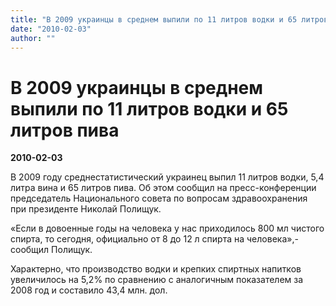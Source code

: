 ```yaml
---
title: "В 2009 украинцы в среднем выпили по 11 литров водки и 65 литров пива"
date: "2010-02-03"
author: ""
---
```


# В 2009 украинцы в среднем выпили по 11 литров водки и 65 литров пива

**2010-02-03** 

В 2009 году среднестатистический украинец выпил 11  литров водки, 5,4 литра вина и 65  литров пива. Об этом сообщил на пресс-конференции председатель Национального совета по вопросам здравоохранения при президенте Николай Полищук.

«Если в довоенные годы на человека у нас приходилось 800 мл чистого спирта, то сегодня, официально от 8 до 12  л спирта на человека»,- сообщил Полищук.

Характерно, что производство водки и крепких спиртных напитков увеличилось на 5,2% по сравнению с аналогичным показателем за 2008 год и составило 43,4 млн. дол.